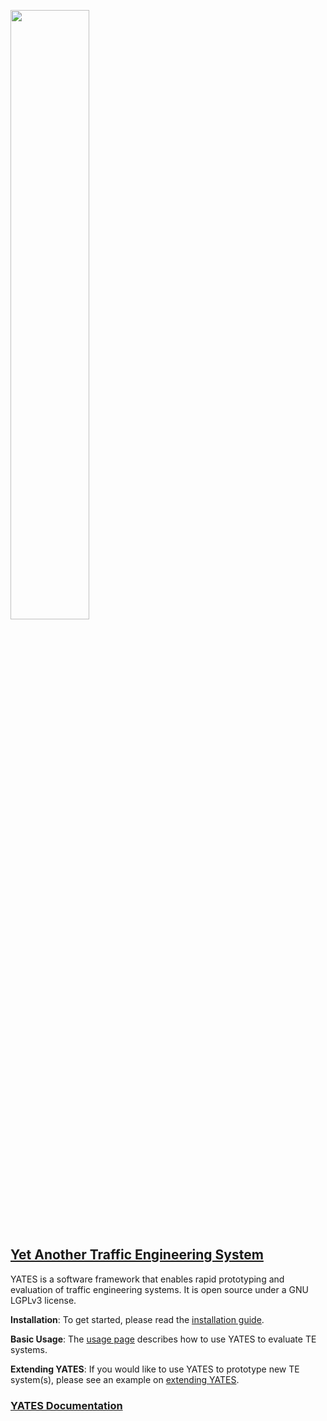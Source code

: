 [<img src= "http://www.cs.cornell.edu/~praveenk/yates/img/yates-logo.png" width=50%>](http://www.cs.cornell.edu/~praveenk/yates/yates)

## [Yet Another Traffic Engineering System](http://www.cs.cornell.edu/~praveenk/yates/yates)

YATES is a software framework that enables rapid prototyping and evaluation of traffic engineering systems. It is open source under a GNU LGPLv3 license.

**Installation**: To get started, please read the [installation guide](http://www.cs.cornell.edu/~praveenk/yates/installation/).

**Basic Usage**: The [usage page](http://www.cs.cornell.edu/~praveenk/yates/tutorial/) describes how to use YATES to evaluate TE systems.

**Extending YATES**: If you would like to use YATES to prototype new TE system(s), please see an example on [extending YATES](http://www.cs.cornell.edu/~praveenk/yates/extending/).

### [YATES Documentation](http://www.cs.cornell.edu/~praveenk/yates/)

